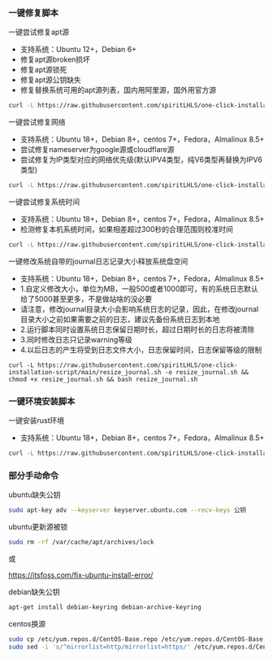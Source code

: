 ### 一键修复脚本

一键尝试修复apt源 

- 支持系统：Ubuntu 12+，Debian 6+
- 修复apt源broken损坏
- 修复apt源锁死
- 修复apt源公钥缺失
- 修复替换系统可用的apt源列表，国内用阿里源，国外用官方源

```bash
curl -L https://raw.githubusercontent.com/spiritLHLS/one-click-installation-script/main/package.sh -o package.sh && chmod +x package.sh && bash package.sh
```

一键尝试修复网络

- 支持系统：Ubuntu 18+，Debian 8+，centos 7+，Fedora，Almalinux 8.5+
- 尝试修复nameserver为google源或cloudflare源
- 尝试修复为IP类型对应的网络优先级(默认IPV4类型，纯V6类型再替换为IPV6类型)

```bash
curl -L https://raw.githubusercontent.com/spiritLHLS/one-click-installation-script/main/network.sh -o network.sh && chmod +x network.sh && bash network.sh
```

一键尝试修复系统时间 

- 支持系统：Ubuntu 18+，Debian 8+，centos 7+，Fedora，Almalinux 8.5+
- 检测修复本机系统时间，如果相差超过300秒的合理范围则校准时间

```bash
curl -L https://raw.githubusercontent.com/spiritLHLS/one-click-installation-script/main/modify_time.sh -o modify_time.sh && chmod +x modify_time.sh && bash modify_time.sh
```

一键修改系统自带的journal日志记录大小释放系统盘空间

- 支持系统：Ubuntu 18+，Debian 8+，centos 7+，Fedora，Almalinux 8.5+
- 1.自定义修改大小，单位为MB，一般500或者1000即可，有的系统日志默认给了5000甚至更多，不是做站啥的没必要
- 请注意，修改journal目录大小会影响系统日志的记录，因此，在修改journal目录大小之前如果需要之前的日志，建议先备份系统日志到本地
- 2.运行脚本同时设置系统日志保留日期时长，超过日期时长的日志将被清除
- 3.同时修改日志只记录warning等级
- 4.以后日志的产生将受到日志文件大小，日志保留时间，日志保留等级的限制

```
curl -L https://raw.githubusercontent.com/spiritLHLS/one-click-installation-script/main/resize_journal.sh -o resize_journal.sh && chmod +x resize_journal.sh && bash resize_journal.sh
```

### 一键环境安装脚本

一键安装rust环境 

- 支持系统：Ubuntu 18+，Debian 8+，centos 7+，Fedora，Almalinux 8.5+

```bash
curl -L https://raw.githubusercontent.com/spiritLHLS/one-click-installation-script/main/rust.sh -o rust.sh && chmod +x rust.sh && bash rust.sh 
```

### 部分手动命令

ubuntu缺失公钥

```bash
sudo apt-key adv --keyserver keyserver.ubuntu.com --recv-keys 公钥
```

ubuntu更新源被锁

```bash
sudo rm -rf /var/cache/apt/archives/lock
```

或

https://itsfoss.com/fix-ubuntu-install-error/

debian缺失公钥

```bash
apt-get install debian-keyring debian-archive-keyring
```

centos换源

```bash
sudo cp /etc/yum.repos.d/CentOS-Base.repo /etc/yum.repos.d/CentOS-Base.repo.backup
sudo sed -i 's/^mirrorlist=http/mirrorlist=https/' /etc/yum.repos.d/CentOS-Base.repo
```
